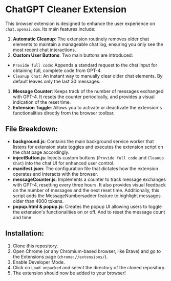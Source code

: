 # ChatGPT Cleaner Extension

This browser extension is designed to enhance the user experience on `chat.openai.com`. Its main features include:

1. **Automatic Cleanup**: The extension routinely removes older chat elements to maintain a manageable chat log, ensuring you only see the most recent chat interactions.
1. **Custom User Buttons**: Two main buttons are introduced:

* `Provide full code`: Appends a standard request to the chat input for obtaining full, complete code from GPT-4.
* `Cleanup Chat`: An instant way to manually clear older chat elements. By default leaves only the last 30 messages.
1. **Message Counter**: Keeps track of the number of messages exchanged with GPT-4. It resets the counter periodically, and provides a visual indication of the reset time.
1. **Extension Toggle**: Allows you to activate or deactivate the extension's functionalities directly from the browser toolbar.
## File Breakdown:

* **background.js**: Contains the main background service worker that listens for extension state toggles and executes the extension script on the chat page accordingly.
* **injectButton.js**: Injects custom buttons (`Provide full code` and `Cleanup Chat`) into the chat UI for enhanced user control.
* **manifest.json**: The configuration file that dictates how the extension operates and interacts with the browser.
* **messageCounter.js**: Implements a counter to track message exchanges with GPT-4, resetting every three hours. It also provides visual feedback on the number of messages and the next reset time. Additionally, this script adds the MessageNumbersadder feature to highlight messages older than 4000 tokens.
* **popup.html & popup.js**: Creates the popup UI allowing users to toggle the extension's functionalities on or off. And to reset the message count and time.
## Installation:

1. Clone this repository.
1. Open Chrome (or any Chromium-based browser, like Brave) and go to the Extensions page (`chrome://extensions/`).
1. Enable Developer Mode.
1. Click on `Load unpacked` and select the directory of the cloned repository.
1. The extension should now be added to your browser!
